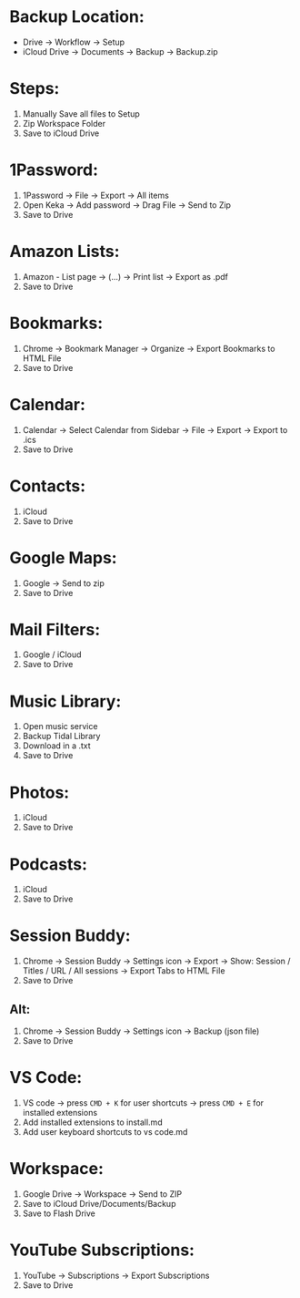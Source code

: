 # Backup Location:

- Drive -> Workflow -> Setup
- iCloud Drive -> Documents -> Backup -> Backup.zip

# Steps:

1. Manually Save all files to Setup
2. Zip Workspace Folder
3. Save to iCloud Drive

# 1Password:

1. 1Password -> File -> Export -> All items
2. Open Keka -> Add password -> Drag File -> Send to Zip
3. Save to Drive

# Amazon Lists:

1. Amazon - List page -> (...) -> Print list -> Export as .pdf
2. Save to Drive

# Bookmarks:

1. Chrome -> Bookmark Manager -> Organize -> Export Bookmarks to HTML File
2. Save to Drive

# Calendar:

1. Calendar -> Select Calendar from Sidebar -> File -> Export -> Export to .ics
2. Save to Drive

# Contacts:

1. iCloud
2. Save to Drive

# Google Maps:

1. Google -> Send to zip
2. Save to Drive

# Mail Filters:

1. Google / iCloud
2. Save to Drive

# Music Library:

1. Open music service
2. Backup Tidal Library
3. Download in a .txt
4. Save to Drive

# Photos:

1. iCloud
2. Save to Drive

# Podcasts:

1. iCloud
2. Save to Drive

# Session Buddy:

1. Chrome -> Session Buddy -> Settings icon -> Export -> Show: Session / Titles
   / URL / All sessions -> Export Tabs to HTML File
2. Save to Drive

## Alt:

1. Chrome -> Session Buddy -> Settings icon -> Backup (json file)
2. Save to Drive

# VS Code:

1. VS code -> press `CMD + K` for user shortcuts -> press `CMD + E` for
   installed extensions
2. Add installed extensions to install.md
3. Add user keyboard shortcuts to vs code.md

# Workspace:

1. Google Drive -> Workspace -> Send to ZIP
2. Save to iCloud Drive/Documents/Backup
3. Save to Flash Drive

# YouTube Subscriptions:

1. YouTube -> Subscriptions -> Export Subscriptions
2. Save to Drive
